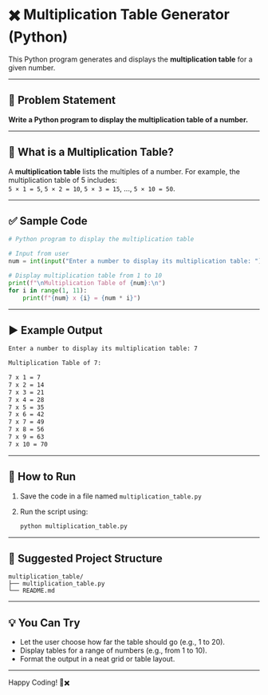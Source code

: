 # ✖️ Multiplication Table Generator (Python)

This Python program generates and displays the **multiplication table** for a given number.

---

## 📌 Problem Statement

**Write a Python program to display the multiplication table of a number.**

---

## 🧮 What is a Multiplication Table?

A **multiplication table** lists the multiples of a number. For example, the multiplication table of 5 includes:  
`5 × 1 = 5`, `5 × 2 = 10`, `5 × 3 = 15`, ..., `5 × 10 = 50`.

---

## ✅ Sample Code

```python
# Python program to display the multiplication table

# Input from user
num = int(input("Enter a number to display its multiplication table: "))

# Display multiplication table from 1 to 10
print(f"\nMultiplication Table of {num}:\n")
for i in range(1, 11):
    print(f"{num} x {i} = {num * i}")
```

---

## ▶️ Example Output

```bash
Enter a number to display its multiplication table: 7

Multiplication Table of 7:

7 x 1 = 7
7 x 2 = 14
7 x 3 = 21
7 x 4 = 28
7 x 5 = 35
7 x 6 = 42
7 x 7 = 49
7 x 8 = 56
7 x 9 = 63
7 x 10 = 70
```

---

## 🚀 How to Run

1. Save the code in a file named `multiplication_table.py`
2. Run the script using:

   ```bash
   python multiplication_table.py
   ```

---

## 📁 Suggested Project Structure

```
multiplication_table/
├── multiplication_table.py
└── README.md
```

---

## 💡 You Can Try

- Let the user choose how far the table should go (e.g., 1 to 20).
- Display tables for a range of numbers (e.g., from 1 to 10).
- Format the output in a neat grid or table layout.

---

Happy Coding! 🧠✖️

